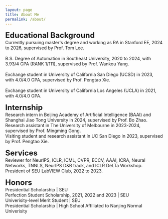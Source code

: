 ```yaml
---
layout: page
title: About Me
permalink: /about/
---
```

<!-- <p>
	Download my <a href="" download="CV">CV</a><br>
	<br>
</p> -->

<p>
	<font size="+2"><strong>Educational Background</strong></font>
	<br>
	Currently pursuing master's degree and working as RA in Stanford EE, 2024 to 2026, supervised by Prof. Tom Lee.
	<br>
	<br>
	B.S. Degree of Automation in Southeast University, 2020 to 2024, with 3.93/4 GPA (RANK 1/111), supervised by Prof. Wankou Yang.
	<br>
	<br>
	Exchange student in University of California San Diego (UCSD) in 2023, with 4.0/4.0 GPA, supervised by Prof. Pengtao Xie.
	<br>
	<br>
	Exchange student in University of California Los Angeles (UCLA) in 2021, with 4.0/4.0 GPA.
	<br>
</p>

<p>
	<font size="+2"><strong> Internship </strong></font>
	<br> Research intern in Beijing Academy of Artificial Intelligence (BAAI) and Shanghai Jiao Tong University in 2024, supervised by Prof. Bo Zhao.
	<br> Research assistant in The University of Melbourne in 2023-2024, supervised by Prof. Mingming Gong.
	<br> Visiting student and research assistant in UC San Diego in 2023, supervised by Prof. Pengtao Xie.
</p>

<p>
	<font size="+2"><strong> Services </strong></font>
	<br> Reviewer for NeurIPS, ICLR, ICML, CVPR, ECCV, AAAI, ICRA, Neural Networks, TNNLS, NeurIPS D&B track, and ICLR DeLTa Workshop. 
	<br> President of SEU LabVIEW Club, 2022 to 2023.
</p>

<p>
	<font size="+2"><strong> Honors </strong></font>
	<br> Presidential Scholarship | SEU
	<br> Perfection Student Scholarship, 2021, 2022 and 2023 | SEU
	<br> Univerisity-level Merit Student | SEU
	<br> Presidential Scholarship | High School Affiliated to Nanjing Normal Univerisity
</p>

